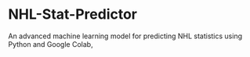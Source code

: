 # NHL-Stat-Predictor
An advanced machine learning model for predicting NHL statistics using Python and Google Colab,
